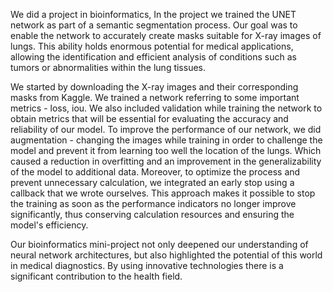 We did a project in bioinformatics,
In the project we trained the UNET network as part of a semantic segmentation process.
Our goal was to enable the network to accurately create masks suitable for X-ray images of lungs.
This ability holds enormous potential for medical applications, allowing the identification and efficient analysis of conditions such as tumors or abnormalities within the lung tissues.

We started by downloading the X-ray images and their corresponding masks from Kaggle.
We trained a network referring to some important metrics - loss, iou.
We also included validation while training the network to obtain metrics that will be essential for evaluating the accuracy and reliability of our model.
To improve the performance of our network, we did augmentation - changing the images while training in order to challenge the model and prevent it from learning too well the location of the lungs. Which caused a reduction in overfitting and an improvement in the generalizability of the model to additional data.
Moreover, to optimize the process and prevent unnecessary calculation, we integrated an early stop using a callback that we wrote ourselves. This approach makes it possible to stop the training as soon as the performance indicators no longer improve significantly, thus conserving calculation resources and ensuring the model's efficiency.

Our bioinformatics mini-project not only deepened our understanding of neural network architectures, but also highlighted the potential of this world in medical diagnostics.
By using innovative technologies there is a significant contribution to the health field.
